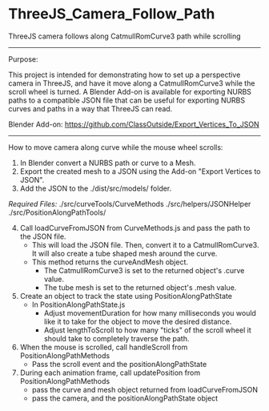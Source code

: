 # ThreeJS_Camera_Follow_Path
ThreeJS camera follows along CatmullRomCurve3 path while scrolling

--------------------------------------------------------------------------------------------------------------
Purpose:
  
  This project is intended for demonstrating how to set up a perspective camera in ThreeJS, and have it move along a
  CatmullRomCurve3 while the scroll wheel is turned.
  A Blender Add-on is available for exporting NURBS paths to a compatible JSON file that can be useful for exporting 
  NURBS curves and paths in a way that ThreeJS can read.
  
  Blender Add-on: https://github.com/ClassOutside/Export_Vertices_To_JSON

--------------------------------------------------------------------------------------------------------------
How to move camera along curve while the mouse wheel scrolls:

1. In Blender convert a NURBS path or curve to a Mesh.
2. Export the created mesh to a JSON using the Add-on "Export Vertices to JSON".  
3. Add the JSON to the ./dist/src/models/ folder.

_Required Files:_ ./src/curveTools/CurveMethods ./src/helpers/JSONHelper  ./src/PositionAlongPathTools/

4. Call loadCurveFromJSON from CurveMethods.js and pass the path to the JSON file.
   - This will load the JSON file. Then, convert it to a CatmullRomCurve3. It will also create a tube shaped mesh around the curve.
   - This method returns the curveAndMesh object.
     - The CatmullRomCurve3 is set to the returned object's .curve value.
     - The tube mesh is set to the returned object's .mesh value.
5. Create an object to track the state using PositionAlongPathState
   - In PositionAlongPathState.js
     - Adjust movementDuration for how many milliseconds you would like it to take for the object to move the desired distance.
     - Adjust lengthToScroll to how many "ticks" of the scroll wheel it should take to completely traverse the path.
6. When the mouse is scrolled, call handleScroll from PositionAlongPathMethods
   - Pass the scroll event and the positionAlongPathState
7. During each animation frame, call updatePosition from PositionAlongPathMethods
   - pass the curve and mesh object returned from loadCurveFromJSON
   - pass the camera, and the positionAlongPathState object
